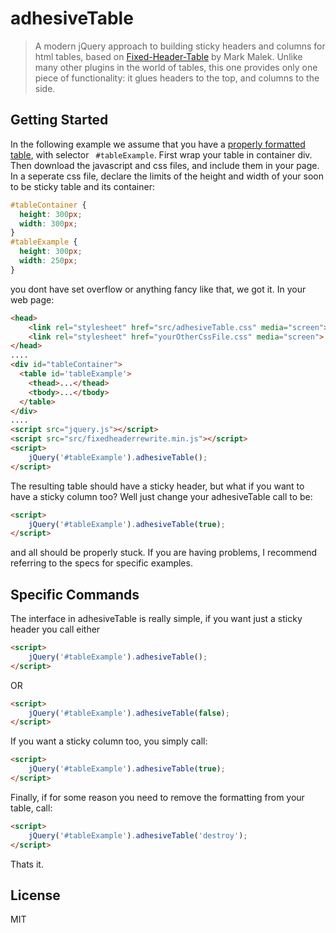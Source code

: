 # adhesiveTable

> A modern jQuery approach to building sticky headers and columns for html tables, based on [Fixed-Header-Table](https://github.com/markmalek/Fixed-Header-Table) by Mark Malek. Unlike many other plugins in the world of tables, this one provides only one piece of functionality: it glues headers to the top, and columns to the side. 


## Getting Started

In the following example we assume that you have a [properly formatted table](http://www.the-art-of-web.com/html/table-markup/), with selector ``` #tableExample```. First wrap your table in container div. Then download the javascript and css files, and include them in your page. In a seperate css file, declare the limits of the height and width of your soon to be sticky table and its container:

```css
#tableContainer {
  height: 300px;
  width: 300px;
}
#tableExample {
  height: 300px;
  width: 250px;
}
```

you dont have set overflow or anything fancy like that, we got it. In your web page:

```html
<head>
    <link rel="stylesheet" href="src/adhesiveTable.css" media="screen">
    <link rel="stylesheet" href="yourOtherCssFile.css" media="screen">
</head>
....
<div id="tableContainer">
  <table id='tableExample'>
    <thead>...</thead>
    <tbody>...</tbody>
  </table>
</div>
....
<script src="jquery.js"></script>
<script src="src/fixedheaderrewrite.min.js"></script>
<script>
    jQuery('#tableExample').adhesiveTable(); 
</script>
```

The resulting table should have a sticky header, but what if you want to have a sticky column too? Well just change your adhesiveTable call to be:

```html
<script>
    jQuery('#tableExample').adhesiveTable(true); 
</script>
```

and all should be properly stuck. If you are having problems, I recommend referring to the specs for specific examples. 

## Specific Commands

The interface in adhesiveTable is really simple, if you want just a sticky header you call either

```html
<script>
    jQuery('#tableExample').adhesiveTable(); 
</script>
```

OR

```html
<script>
    jQuery('#tableExample').adhesiveTable(false); 
</script>
```

If you want a sticky column too, you simply call:

```html
<script>
    jQuery('#tableExample').adhesiveTable(true); 
</script>
```
Finally, if for some reason you need to remove the formatting from your table, call:
```html
<script>
    jQuery('#tableExample').adhesiveTable('destroy'); 
</script>
```

Thats it.


## License

MIT 
